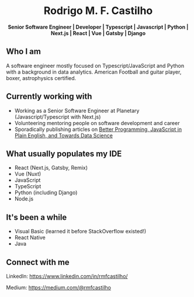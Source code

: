 # <center>Rodrigo M. F. Castilho</center>
<center><b><span style="fontsize: 4em">Senior Software Engineer | Developer | Typescript | Javascript | Python | Next.js | React | Vue | Gatsby | Django</span></center></b>

## Who I am
A software engineer mostly focused on Typescript/JavaScript and Python with a background in data analytics. American Football and guitar player, boxer, astrophysics certified.

## Currently working with
- Working as a Senior Software Engineer at Planetary (Javascript/Typescript with Next.js)
- Volunteering mentoring people on software development and career
- Sporadically publishing articles on [Better Programming, JavaScript in Plain English, and Towards Data Science](https://rmfcastilho.medium.com/)

## What usually populates my IDE
- React (Next.js, Gatsby, Remix)
- Vue (Nuxt)
- JavaScript
- TypeScript
- Python (including Django)
- Node.js

## It's been a while
- Visual Basic (learned it before StackOverflow existed!)
- React Native
- Java

## Connect with me
LinkedIn: https://www.linkedin.com/in/rmfcastilho/

Medium: https://medium.com/@rmfcastilho

